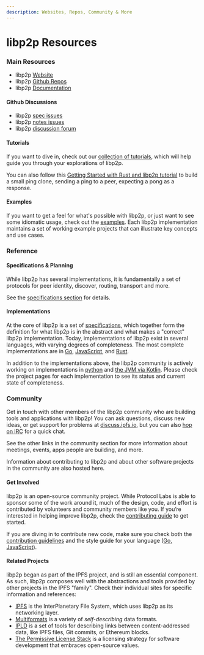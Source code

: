 ```yaml
---
description: Websites, Repos, Community & More
---
```


# libp2p Resources

### Main Resources

* libp2p [Website](https://libp2p.io)
* libp2p [Github Repos](https://github.com/libp2p)
* libp2p [Documentation](https://docs.libp2p.io/)

#### Github Discussions

* libp2p [spec issues](https://github.com/libp2p/specs/issues)
* libp2p [notes issues](https://github.com/libp2p/notes/issues)
* libp2p [discussion forum](https://discuss.libp2p.io)

#### Tutorials

If you want to dive in, check out our [collection of tutorials](https://docs.libp2p.io/tutorials/), which will help guide you through your explorations of libp2p.

You can also follow this [Getting Started with Rust and libp2p tutorial](https://docs.rs/libp2p/latest/libp2p/tutorial/index.html) to build a small ping clone, sending a ping to a peer, expecting a pong as a response.

#### Examples

If you want to get a feel for what's possible with libp2p, or just want to see some idiomatic usage, check out the [examples](https://github.com/protocol/launchpad/blob/main/examples/README.md). Each libp2p implementation maintains a set of working example projects that can illustrate key concepts and use cases.

### Reference

#### Specifications & Planning

While libp2p has several implementations, it is fundamentally a set of protocols for peer identity, discover, routing, transport and more.

See the [specifications section](https://github.com/protocol/launchpad/blob/main/reference/specs/README.md) for details.

#### Implementations

At the core of libp2p is a set of [specifications](https://github.com/protocol/launchpad/blob/main/reference/specs/README.md), which together form the definition for what libp2p is in the abstract and what makes a "correct" libp2p implementation. Today, implementations of libp2p exist in several languages, with varying degrees of completeness. The most complete implementations are in [Go](https://github.com/protocol/launchpad/blob/main/reference/go/README.md), [JavaScript](https://github.com/protocol/launchpad/blob/main/reference/js/README.md), and [Rust](https://github.com/libp2p/rust-libp2p).

In addition to the implementations above, the libp2p community is actively working on implementations in [python](https://github.com/libp2p/py-libp2p) and [the JVM via Kotlin](https://github.com/web3j/libp2p). Please check the project pages for each implementation to see its status and current state of completeness.

### Community

Get in touch with other members of the libp2p community who are building tools and applications with libp2p! You can ask questions, discuss new ideas, or get support for problems at [discuss.ipfs.io](https://discuss.ipfs.io), but you can also [hop on IRC](https://github.com/protocol/launchpad/blob/main/community/irc/README.md) for a quick chat.

See the other links in the community section for more information about meetings, events, apps people are building, and more.

Information about contributing to libp2p and about other software projects in the community are also hosted here.

#### Get Involved

libp2p is an open-source community project. While Protocol Labs is able to sponsor some of the work around it, much of the design, code, and effort is contributed by volunteers and community members like you. If you’re interested in helping improve libp2p, check the [contributing guide](https://github.com/protocol/launchpad/blob/main/contributing/README.md) to get started.

If you are diving in to contribute new code, make sure you check both the [contribution guidelines](https://github.com/libp2p/community/blob/master/CONTRIBUTE.md) and the style guide for your language ([Go](https://github.com/ipfs/community/blob/master/CONTRIBUTING\_GO.md), [JavaScript](https://github.com/ipfs/community/blob/master/CONTRIBUTING\_JS.md)).

#### Related Projects

libp2p began as part of the IPFS project, and is still an essential component. As such, libp2p composes well with the abstractions and tools provided by other projects in the IPFS "family". Check their individual sites for specific information and references:

* [IPFS](https://ipfs.io) is the InterPlanetary File System, which uses libp2p as its networking layer.
* [Multiformats](https://multiformats.io) is a variety of _self-describing_ data formats.
* [IPLD](https://ipld.io) is a set of tools for describing links between content-addressed data, like IPFS files, Git commits, or Ethereum blocks.
* [The Permissive License Stack](https://protocol.ai/blog/announcing-the-permissive-license-stack) is a licensing strategy for software development that embraces open-source values.
